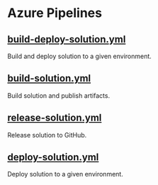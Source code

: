 # Azure Pipelines

## [build-deploy-solution.yml](build-deploy-solution.yml)
Build and deploy solution to a given environment.

## [build-solution.yml](build-solution.yml)
Build solution and publish artifacts.

## [release-solution.yml](release-solution.yml)
Release solution to GitHub.

## [deploy-solution.yml](deploy-solution.yml)
Deploy solution to a given environment.
